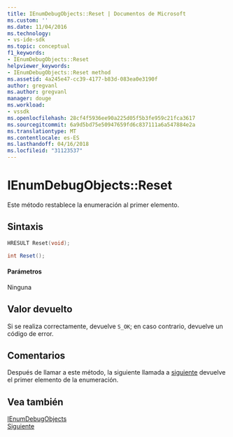 ```yaml
---
title: IEnumDebugObjects::Reset | Documentos de Microsoft
ms.custom: ''
ms.date: 11/04/2016
ms.technology:
- vs-ide-sdk
ms.topic: conceptual
f1_keywords:
- IEnumDebugObjects::Reset
helpviewer_keywords:
- IEnumDebugObjects::Reset method
ms.assetid: 4a245e47-cc39-4177-b83d-083ea0e3190f
author: gregvanl
ms.author: gregvanl
manager: douge
ms.workload:
- vssdk
ms.openlocfilehash: 28cf4f5936ee90a225d05f5b3fe959c21fca3617
ms.sourcegitcommit: 6a9d5bd75e50947659fd6c837111a6a547884e2a
ms.translationtype: MT
ms.contentlocale: es-ES
ms.lasthandoff: 04/16/2018
ms.locfileid: "31123537"
---
```

# <a name="ienumdebugobjectsreset"></a>IEnumDebugObjects::Reset
Este método restablece la enumeración al primer elemento.  
  
## <a name="syntax"></a>Sintaxis  
  
```cpp  
HRESULT Reset(void);  
```  
  
```csharp  
int Reset();  
```  
  
#### <a name="parameters"></a>Parámetros  
 Ninguna  
  
## <a name="return-value"></a>Valor devuelto  
 Si se realiza correctamente, devuelve `S_OK`; en caso contrario, devuelve un código de error.  
  
## <a name="remarks"></a>Comentarios  
 Después de llamar a este método, la siguiente llamada a [siguiente](../../../extensibility/debugger/reference/ienumdebugobjects-next.md) devuelve el primer elemento de la enumeración.  
  
## <a name="see-also"></a>Vea también  
 [IEnumDebugObjects](../../../extensibility/debugger/reference/ienumdebugobjects.md)   
 [Siguiente](../../../extensibility/debugger/reference/ienumdebugobjects-next.md)